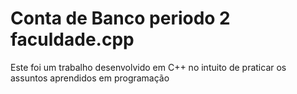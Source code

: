# Conta de Banco periodo 2 faculdade.cpp
 Este foi um trabalho desenvolvido em C++ no intuito de praticar os assuntos aprendidos em programação
